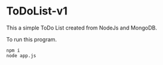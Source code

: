 # ToDoList-v1
This a simple ToDo List created from NodeJs and MongoDB.

To run this program.

```
npm i
node app.js
```

